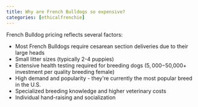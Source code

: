 ```yaml
---
title: Why are French Bulldogs so expensive?
categories: [ethicalfrenchie]
---
```


French Bulldog pricing reflects several factors:
- Most French Bulldogs require cesarean section deliveries due to their large heads
- Small litter sizes (typically 2-4 puppies)
- Extensive health testing required for breeding dogs ($5,000-$50,000+ investment per quality breeding female)
- High demand and popularity - they're currently the most popular breed in the U.S.
- Specialized breeding knowledge and higher veterinary costs
- Individual hand-raising and socialization
